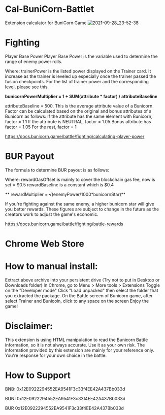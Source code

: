 # Cal-BuniCorn-Battlet
Extension calculator for BuniCorn Game
![2021-09-28_23-52-38](https://user-images.githubusercontent.com/7509414/135131390-c6013eec-2000-4d31-ba3e-a67b6ce2ce53.png)

# Fighting
Player Base Power
Player Base Power is the variable used to determine the range of enemy power rolls.

Where:
trainerPower is the listed power displayed on the Trainer card. It increase as the trainer is leveled up especially once the trainer passed the fusion checkpoints. For the list of trainer power and the corresponding level, please see this.

  **bunicornPowerMultiplier = 1 + SUM(attribute * factor) / attributeBaseline**

attributeBaseline = 500. This is the average attribute value of a Bunicorn.
Factor can be calculated based on the original and bonus attributes of a Bunicorn as follows:
If the attribute has the same element with Bunicorn, factor = 1.1
If the attribute is NEUTRAL, factor = 1.05
Bonus attribute has factor = 1.05
For the rest, factor = 1

https://docs.bunicorn.game/battle/fighting/calculating-player-power

# BUR Payout 
The formula to determine BUR payout is as follows:

Where:
rewardGasOffset is mainly to cover the blockchain gas fee, now is set = $0.5
rewardBaseline is a constant which is $0.4

**   rewardMultiplier = √(enemyPower/1000*bunicornStar)**

If you're fighting against the same enemy, a higher bunicorn star will give you better rewards.
These figures are subject to change in the future as the creators work to adjust the game's economic.

https://docs.bunicorn.game/battle/fighting/battle-rewards

# Chrome Web Store

# How to manual install:
Extract above archive into your persistent drive (Try not to put in Desktop or Downloads folder)
In Chrome, go to Menu > More tools > Extensions
Toggle on the "Developer mode"
Click "Load unpacked" then select the folder that you extracted the package.
On the Battle screen of Bunicorn game, after select Trainer and Bunicoin, click to any space on the screen Enjoy the game!

# Disclaimer:
This extension is using HTML manipulation to read the Bunicorn Battle information, so it is not always accurate. Use it as your own risk.
The information provided by this extension are mainly for your reference only. You're response for your own choice in the battle.

# How to Support
BNB: 0x12E0922294552EA9541F3c33f4EE42A437Bb033d

BUNI 0x12E0922294552EA9541F3c33f4EE42A437Bb033d

BUR 0x12E0922294552EA9541F3c33f4EE42A437Bb033d

